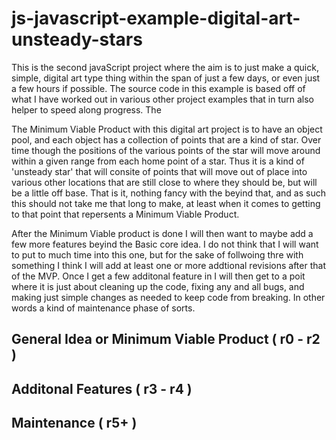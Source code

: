# js-javascript-example-digital-art-unsteady-stars

This is the second javaScript project where the aim is to just make a quick, simple, digital art type thing within the span of just a few days, or even just a few hours if possible. The source code in this example is based off of what I have worked out in various other project examples that in turn also helper to speed along progress. The

The Minimum Viable Product with this digital art project is to have an object pool, and each object has a collection of points that are a kind of star. Over time though the positions of the various points of the star will move around within a given range from each home point of a star. Thus it is a kind of 'unsteady star' that will consite of points that will move out of place into various other locations that are still close to where they should be, but will be a little off base. That is it, nothing fancy with the beyind that, and as such this should not take me that long to make, at least when it comes to getting to that point that repersents a Minimum Viable Product. 

After the Minimum Viable product is done I will then want to maybe add a few more features beyind the Basic core idea. I do not think that I will want to put to much time into this one, but for the sake of follwoing thre with something I think I will add at least one or more addtional revisions after that of the MVP. Once I get a few additonal feature in I will then get to a poit where it is just about cleaning up the code, fixing any and all bugs, and making just simple changes as needed to keep code from breaking. In other words a kind of maintenance phase of sorts.


## General Idea or Minimum Viable Product ( r0 - r2 )

## Additonal Features ( r3 - r4 )

## Maintenance ( r5+ )